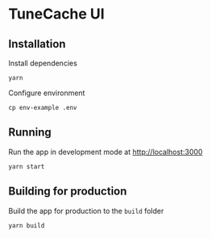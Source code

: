 # TuneCache UI

## Installation

Install dependencies

```
yarn
```

Configure environment

```
cp env-example .env
```

## Running

Run the app in development mode at [http://localhost:3000](http://localhost:3000)

```
yarn start
```

## Building for production

Build the app for production to the `build` folder

```
yarn build
```

